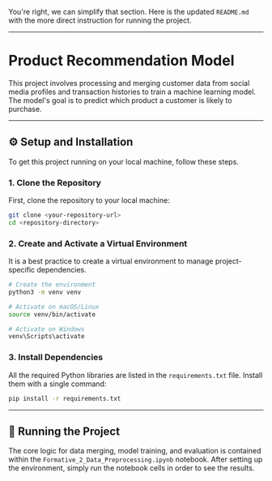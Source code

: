 You're right, we can simplify that section. Here is the updated `README.md` with the more direct instruction for running the project.

-----

# Product Recommendation Model

This project involves processing and merging customer data from social media profiles and transaction histories to train a machine learning model. The model's goal is to predict which product a customer is likely to purchase.

-----

## ⚙️ Setup and Installation

To get this project running on your local machine, follow these steps.

### 1\. Clone the Repository

First, clone the repository to your local machine:

```bash
git clone <your-repository-url>
cd <repository-directory>
```

### 2\. Create and Activate a Virtual Environment

It is a best practice to create a virtual environment to manage project-specific dependencies.

```bash
# Create the environment
python3 -m venv venv

# Activate on macOS/Linux
source venv/bin/activate

# Activate on Windows
venv\Scripts\activate
```

### 3\. Install Dependencies

All the required Python libraries are listed in the `requirements.txt` file. Install them with a single command:

```bash
pip install -r requirements.txt
```

-----

## 🚀 Running the Project

The core logic for data merging, model training, and evaluation is contained within the `Formative_2_Data_Preprocessing.ipynb` notebook. After setting up the environment, simply run the notebook cells in order to see the results.
